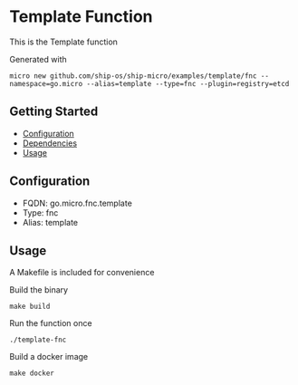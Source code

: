 # Template Function

This is the Template function

Generated with

```
micro new github.com/ship-os/ship-micro/examples/template/fnc --namespace=go.micro --alias=template --type=fnc --plugin=registry=etcd
```

## Getting Started

- [Configuration](#configuration)
- [Dependencies](#dependencies)
- [Usage](#usage)

## Configuration

- FQDN: go.micro.fnc.template
- Type: fnc
- Alias: template

## Usage

A Makefile is included for convenience

Build the binary

```
make build
```

Run the function once
```
./template-fnc
```

Build a docker image
```
make docker
```
